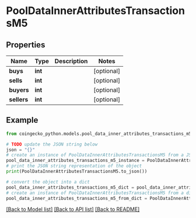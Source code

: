 # PoolDataInnerAttributesTransactionsM5


## Properties

Name | Type | Description | Notes
------------ | ------------- | ------------- | -------------
**buys** | **int** |  | [optional] 
**sells** | **int** |  | [optional] 
**buyers** | **int** |  | [optional] 
**sellers** | **int** |  | [optional] 

## Example

```python
from coingecko_python.models.pool_data_inner_attributes_transactions_m5 import PoolDataInnerAttributesTransactionsM5

# TODO update the JSON string below
json = "{}"
# create an instance of PoolDataInnerAttributesTransactionsM5 from a JSON string
pool_data_inner_attributes_transactions_m5_instance = PoolDataInnerAttributesTransactionsM5.from_json(json)
# print the JSON string representation of the object
print(PoolDataInnerAttributesTransactionsM5.to_json())

# convert the object into a dict
pool_data_inner_attributes_transactions_m5_dict = pool_data_inner_attributes_transactions_m5_instance.to_dict()
# create an instance of PoolDataInnerAttributesTransactionsM5 from a dict
pool_data_inner_attributes_transactions_m5_from_dict = PoolDataInnerAttributesTransactionsM5.from_dict(pool_data_inner_attributes_transactions_m5_dict)
```
[[Back to Model list]](../README.md#documentation-for-models) [[Back to API list]](../README.md#documentation-for-api-endpoints) [[Back to README]](../README.md)


